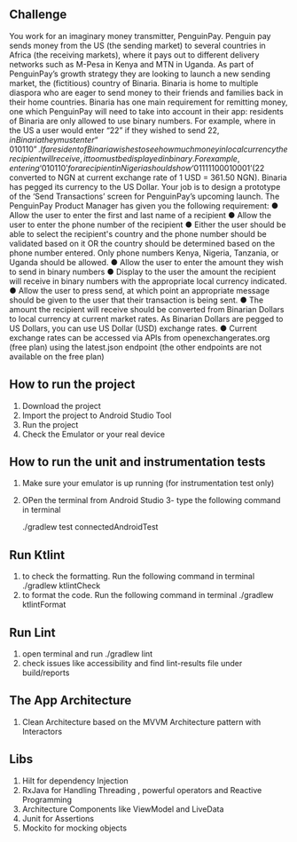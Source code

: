 
## Challenge


You work for an imaginary money transmitter, PenguinPay. Penguin pay sends money from the US (the sending market) to several countries in Africa (the receiving markets), where it pays out to different delivery networks such as M-Pesa in Kenya and MTN in Uganda. As part of PenguinPay’s growth strategy they are looking to launch a new sending market, the (fictitious) country of Binaria.
Binaria is home to multiple diaspora who are eager to send money to their friends and families back in their home countries. Binaria has one main requirement for remitting money, one which PenguinPay will need to take into account in their app: residents of Binaria are only allowed to use binary numbers.
For example, where in the US a user would enter “22” if they wished to send $22, in Binaria they must enter “010110”. If a resident of Binaria wishes to see how much money in local currency the recipient will receive, it too must be displayed in binary. For example, entering ‘010110’ for a recipient in Nigeria should show ‘01111100010001’ ($22 converted to NGN at current exchange rate of 1 USD = 361.50 NGN). Binaria has pegged its currency to the US Dollar.
Your job is to design a prototype of the ‘Send Transactions’ screen for PenguinPay’s upcoming launch. The PenguinPay Product Manager has given you the following requirement:
● Allow the user to enter the first and last name of a recipient
● Allow the user to enter the phone number of the recipient
● Either the user should be able to select the recipient's country and the phone number
should be validated based on it OR the country should be determined based on the phone number entered. Only phone numbers Kenya, Nigeria, Tanzania, or Uganda should be allowed.
● Allow the user to enter the amount they wish to send in binary numbers
● Display to the user the amount the recipient will receive in binary numbers with the
appropriate local currency indicated.
● Allow the user to press send, at which point an appropriate message should be given to
the user that their transaction is being sent.
● The amount the recipient will receive should be converted from Binarian Dollars to local
currency at current market rates. As Binarian Dollars are pegged to US Dollars, you can use US Dollar (USD) exchange rates.
● Current exchange rates can be accessed via APIs from openexchangerates.org (free plan) using the latest.json endpoint (the other endpoints are not available on the free plan)

## How to run the project

 1. Download the project
 2. Import the project to Android Studio Tool
 3. Run the project
 4. Check the Emulator or your real device

 ## How to run the unit and instrumentation tests

 1. Make sure your emulator is up running (for instrumentation test only)
 2. OPen the terminal from Android Studio
 3- type the following command in terminal

    ./gradlew test connectedAndroidTest

 ## Run Ktlint

 1. to check the formatting. Run the following command in terminal
     ./gradlew ktlintCheck
 2. to format the code. Run the following command in terminal
    ./gradlew ktlintFormat

 ## Run Lint
 1. open terminal and run ./gradlew lint
 2. check issues like accessibility and find lint-results file under build/reports


## The App Architecture

 1. Clean Architecture based on  the MVVM Architecture pattern with Interactors

## Libs

1. Hilt for dependency Injection
2. RxJava for Handling Threading ,  powerful operators and Reactive Programming
3. Architecture Components like ViewModel and LiveData
4. Junit for Assertions
5. Mockito for mocking objects





